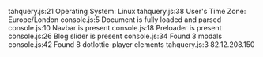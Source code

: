 tahquery.js:21 Operating System: Linux
tahquery.js:38 User's Time Zone: Europe/London
console.js:5 Document is fully loaded and parsed
console.js:10 Navbar is present
console.js:18 Preloader is present
console.js:26 Blog slider is present
console.js:34 Found 3 modals
console.js:42 Found 8 dotlottie-player elements
tahquery.js:3 82.12.208.150
